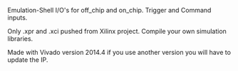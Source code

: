 Emulation-Shell I/O's for off_chip and on_chip. Trigger and Command inputs.

Only .xpr and .xci pushed from Xilinx project.
Compile your own simulation libraries.

Made with Vivado version 2014.4 if you use another version you will have to update the IP.
